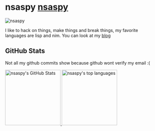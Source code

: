 # nsaspy [nsaspy](https://lost-rob0t.github.io/) 
<!-- <img src="wave.gif" width="24px"> -->
![nsaspy](banner.png)


I like to hack on things, make things and break things, my favorite languages are lisp and nim.
You can look at my [blog](https://lost-rob0t.github.io/)

## GitHub Stats
Not all my github commits show because github wont verify my email :(

<a href="https://github.com/lost-rob0t">
  <img height="180em" src="https://github-readme-stats.vercel.app/api?username=lost-rob0t&show_icons=true&theme=synthwave&count_private=true" alt="nsaspy's GitHub Stats" />
  <img height="180em" src="https://github-readme-stats.vercel.app/api/top-langs/?username=lost-rob0t&theme=synthwave&layout=compact" 
    alt="nsaspy's top languages" />
</a>
